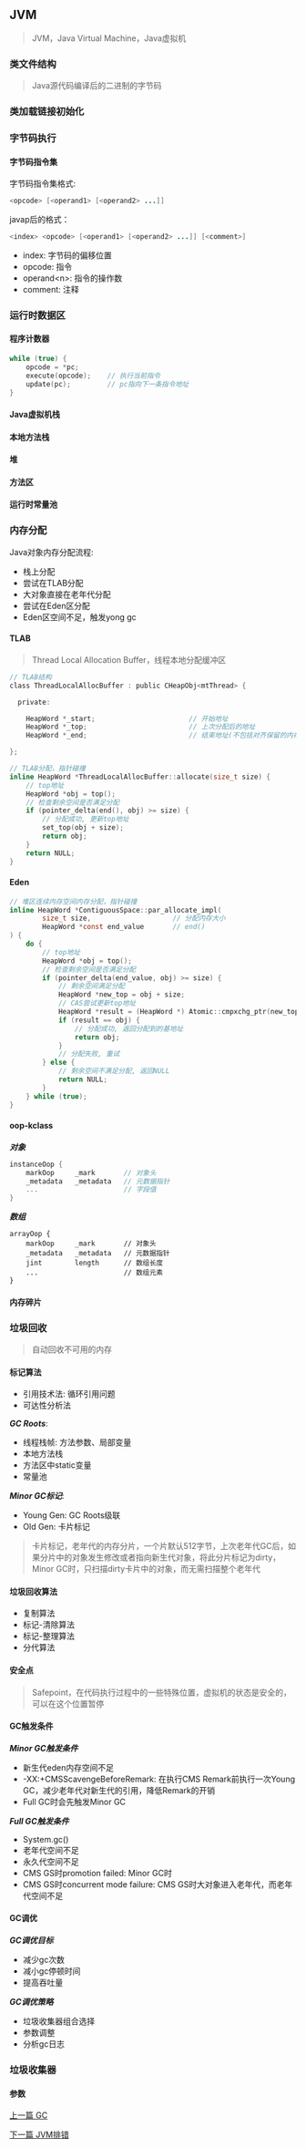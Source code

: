 ## JVM

> JVM，Java Virtual Machine，Java虚拟机

### 类文件结构

> Java源代码编译后的二进制的字节码

### 类加载链接初始化

### 字节码执行

#### 字节码指令集

字节码指令集格式:

```java
<opcode> [<operand1> [<operand2> ...]]
```

javap后的格式：

```java
<index> <opcode> [<operand1> [<operand2> ...]] [<comment>]
```

* index: 字节码的偏移位置
* opcode: 指令
* operand&lt;n&gt;: 指令的操作数
* comment: 注释

### 运行时数据区

#### 程序计数器

```c
while (true) {
    opcode = *pc;
    execute(opcode);    // 执行当前指令
    update(pc);         // pc指向下一条指令地址
}
```

#### Java虚拟机栈

#### 本地方法栈

#### 堆

#### 方法区

#### 运行时常量池

### 内存分配

Java对象内存分配流程:

* 栈上分配
* 尝试在TLAB分配
* 大对象直接在老年代分配
* 尝试在Eden区分配
* Eden区空间不足，触发yong gc

#### TLAB

> Thread Local Allocation Buffer，线程本地分配缓冲区

```c
// TLAB结构
class ThreadLocalAllocBuffer : public CHeapObj<mtThread> {

  private:

    HeapWord *_start;                       // 开始地址
    HeapWord *_top;                         // 上次分配后的地址
    HeapWord *_end;                         // 结束地址(不包括对齐保留的内存空间)

};

// TLAB分配，指针碰撞
inline HeapWord *ThreadLocalAllocBuffer::allocate(size_t size) {
    // top地址
    HeapWord *obj = top();
    // 检查剩余空间是否满足分配
    if (pointer_delta(end(), obj) >= size) {
        // 分配成功, 更新top地址
        set_top(obj + size);
        return obj;
    }
    return NULL;
}
```

#### Eden

```c
// 堆区连续内存空间内存分配，指针碰撞
inline HeapWord *ContiguousSpace::par_allocate_impl(
        size_t size,                    // 分配内存大小
        HeapWord *const end_value       // end()
) {
    do {
        // top地址
        HeapWord *obj = top();
        // 检查剩余空间是否满足分配
        if (pointer_delta(end_value, obj) >= size) {
            // 剩余空间满足分配
            HeapWord *new_top = obj + size;
            // CAS尝试更新top地址
            HeapWord *result = (HeapWord *) Atomic::cmpxchg_ptr(new_top, top_addr(), obj);
            if (result == obj) {
                // 分配成功, 返回分配到的基地址
                return obj;
            }
            // 分配失败, 重试
        } else {
            // 剩余空间不满足分配, 返回NULL
            return NULL;
        }
    } while (true);
}
```

#### oop-kclass

***对象***

```c
instanceOop {
    markOop     _mark       // 对象头
    _metadata   _metadata   // 元数据指针
    ...                     // 字段值
}
```

***数组***

```console
arrayOop {
    markOop     _mark       // 对象头
    _metadata   _metadata   // 元数据指针
    jint        length      // 数组长度
    ...                     // 数组元素
}
```

#### 内存碎片

### 垃圾回收

> 自动回收不可用的内存

#### 标记算法

* 引用技术法: 循环引用问题
* 可达性分析法

***GC Roots***:

* 线程栈帧: 方法参数、局部变量
* 本地方法栈
* 方法区中static变量
* 常量池

***Minor GC标记***:

* Young Gen: GC Roots级联
* Old Gen: 卡片标记

> 卡片标记，老年代的内存分片，一个片默认512字节，上次老年代GC后，如果分片中的对象发生修改或者指向新生代对象，将此分片标记为dirty，Minor GC时，只扫描dirty卡片中的对象，而无需扫描整个老年代

#### 垃圾回收算法

* 复制算法
* 标记-清除算法
* 标记-整理算法
* 分代算法

#### 安全点

> Safepoint，在代码执行过程中的一些特殊位置，虚拟机的状态是安全的，可以在这个位置暂停

#### GC触发条件

***Minor GC触发条件***

* 新生代eden内存空间不足
* -XX:+CMSScavengeBeforeRemark: 在执行CMS Remark前执行一次Young GC，减少老年代对新生代的引用，降低Remark的开销
* Full GC时会先触发Minor GC

***Full GC触发条件***

* System.gc()
* 老年代空间不足
* 永久代空间不足
* CMS GS时promotion failed: Minor GC时
* CMS GS时concurrent mode failure: CMS GS时大对象进入老年代，而老年代空间不足

#### GC调优

***GC调优目标***

* 减少gc次数
* 减小gc停顿时间
* 提高吞吐量

***GC调优策略***

* 垃圾收集器组合选择
* 参数调整
* 分析gc日志

### 垃圾收集器



#### 参数


[上一篇 GC](6-JVM/GC.md)

[下一篇 JVM排错](6-JVM/JVM排错.md)
